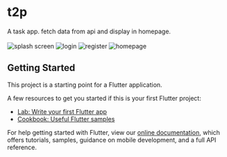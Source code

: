 # t2p

A task app. fetch data from api and display in homepage.
<br><br>
![splash screen](https://github.com/RaghvShukla/task1-t2p/blob/master/images/Screenshot_20211030-080911.png)
![login](https://github.com/RaghvShukla/task1-t2p/blob/master/images/Screenshot_20211030-080914.png)
![register](https://github.com/RaghvShukla/task1-t2p/blob/master/images/Screenshot_20211030-080917.png)
![homepage](https://github.com/RaghvShukla/task1-t2p/blob/master/images/Screenshot_20211030-080937.png)

## Getting Started

This project is a starting point for a Flutter application.

A few resources to get you started if this is your first Flutter project:

- [Lab: Write your first Flutter app](https://flutter.dev/docs/get-started/codelab)
- [Cookbook: Useful Flutter samples](https://flutter.dev/docs/cookbook)

For help getting started with Flutter, view our
[online documentation](https://flutter.dev/docs), which offers tutorials,
samples, guidance on mobile development, and a full API reference.
